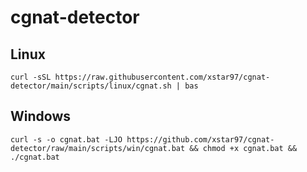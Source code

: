 # cgnat-detector

## Linux

```shell
curl -sSL https://raw.githubusercontent.com/xstar97/cgnat-detector/main/scripts/linux/cgnat.sh | bas
```

## Windows

```shell
curl -s -o cgnat.bat -LJO https://github.com/xstar97/cgnat-detector/raw/main/scripts/win/cgnat.bat && chmod +x cgnat.bat && ./cgnat.bat
```
